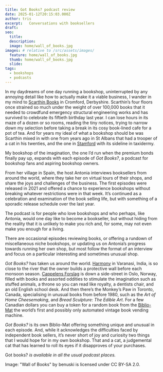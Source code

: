 ```yaml
---
title: Got Books? podcast review
date: 2025-01-12T20:15:03.000Z
author: tris
excerpt:   Conversations with booksellers
draft: 
seo:
  title:
  description:
  image: home/wall_of_books.jpg
images: # relative to /src/assets/images/
  feature: home/wall_of_books.jpg
  thumb: home/wall_of_books.jpg
  slide:
tags:
  - bookshops
  - podcasts
---
```


In my daydreams of one day running a bookshop, uninterrupted by any annoying detail like how to actually make it a viable business, I wander in my mind to [Scarthin Books](https://scarthinbooksonline.com) in Cromford, Derbyshire. Scarthin’s four floors once strained so much under the weight of over 100,000 books that it needed to crowdfund emergency structural engineering works and has survived to celebrate its fiftieth birthday last year. I can lose hours in its maze of a dozen or so rooms, reading the tiny notices, trying to narrow down my selection before taking a break in its cosy book-lined cafe for a pot of tea. And for years my ideal of what a bookshop should be was Scarthin mixed in with one from years ago in St Albans that had a trooper of a cat in his twenties, and the one in [Stamford](https://www.stmarysbooks.com) with its sideline in taxidermy. 

My bookshop of the imagination, the one I’d run when the premium bonds finally pay up, expands with each episode of *Got Books?*, a podcast for bookshop fans and aspiring bookshop owners. 

From her village in Spain, the host Antonia interviews booksellers from around the world, where they take her on virtual tours of their shops, and share the joys and challenges of the business. The first episodes were released in 2021 and offered a chance to experience bookshops without breaking whatever restrictions were in that week. It’s continued as a celebration and examination of the book selling life, but with something of a sporadic release schedule over the last year.

The podcast is for people who love bookshops and who perhaps, like Antonia, would one day like to become a bookseller, but without hiding from the reality that it is unlikely to make you rich and, for some, may not even make you enough for a living. 

There are occasional episodes reviewing books, or offering a rundown of miscellaneous niche bookshops, or updating us on Antonia’s progress towards running her own shop, but most follow the format of an interview and focus on a particular interesting and sometimes unusual shop.

*Got Books?* has taken us around the world. [Harmony](https://harmonybooksonline.com/Default.aspx) in Varanasi, India, is so close to the river that the owner builds a protective wall before each monsoon season. [Cappelens Forslag](https://www.cappelensforslag.no/english-cappelens-forslags-konversasjonsleksikon-cfkl) is down a side-street in Oslo, Norway, filled with books and assorted oddities to stimulate the imagination such as stuffed animals, a throne so you can read like royalty, a dentists chair, and an old English school desk. And then there’s the Monkey’s Paw in Toronto, Canada, specialising in unusual books from before 1980, such as the *Art of Home Cheesemaking*, and *Bread Sculpture: The Edible Art*. For a few Canadian dollars you can buy a token for a random book from the [Biblio-Mat](https://vimeo.com/53679084) the world’s first and possibly only automated vintage book vending machine.

*Got Books?* is its own Biblio-Mat offering something unique and unusual in each episode. And, while it acknowledges the difficulties faced by independent book sellers, it’s never short of joy and curiosity two things that I would hope for in my own bookshop. That and a cat, a judgemental cat that has learned to roll its eyes if it disapproves of your purchases. 

Got books? *is available in all the usual podcast places.*

Image: "Wall of Books" by benuski is licensed under CC BY-SA 2.0.
